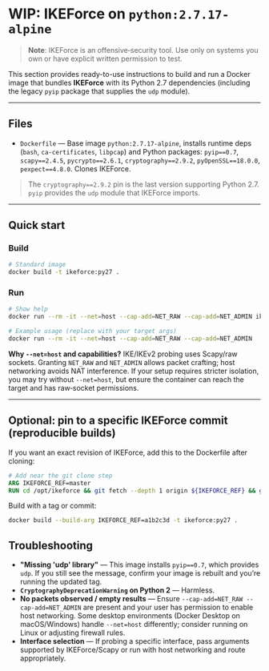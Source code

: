 # **WIP**: IKEForce on `python:2.7.17-alpine`

> **Note**: IKEForce is an offensive‑security tool. Use only on systems you own or have explicit written permission to test.

This section provides ready-to-use instructions to build and run a Docker image that bundles **IKEForce** with its Python 2.7 dependencies (including the legacy `pyip` package that supplies the `udp` module).

---

## Files

- `Dockerfile` — Base image `python:2.7.17-alpine`, installs runtime deps (`bash`, `ca-certificates`, `libpcap`) and Python packages: `pyip==0.7`, `scapy==2.4.5`, `pycrypto==2.6.1`, `cryptography==2.9.2`, `pyOpenSSL==18.0.0`, `pexpect==4.8.0`. Clones IKEForce.

> The `cryptography==2.9.2` pin is the last version supporting Python 2.7. `pyip` provides the `udp` module that IKEForce imports.

---

## Quick start

### Build
```bash
# Standard image
docker build -t ikeforce:py27 .
```

### Run
```bash
# Show help
docker run --rm -it --net=host --cap-add=NET_RAW --cap-add=NET_ADMIN ikeforce:py27 -h

# Example usage (replace with your target args)
docker run --rm -it --net=host --cap-add=NET_RAW --cap-add=NET_ADMIN   ikeforce:py27 --host 192.0.2.10 --trans 1 --mode aggressive
```

**Why `--net=host` and capabilities?** IKE/IKEv2 probing uses Scapy/raw sockets. Granting `NET_RAW` and `NET_ADMIN` allows packet crafting; host networking avoids NAT interference. If your setup requires stricter isolation, you may try without `--net=host`, but ensure the container can reach the target and has raw‑socket permissions.

---

## Optional: pin to a specific IKEForce commit (reproducible builds)

If you want an exact revision of IKEForce, add this to the Dockerfile after cloning:

```dockerfile
# Add near the git clone step
ARG IKEFORCE_REF=master
RUN cd /opt/ikeforce && git fetch --depth 1 origin ${IKEFORCE_REF} && git checkout -qf ${IKEFORCE_REF}
```

Build with a tag or commit:
```bash
docker build --build-arg IKEFORCE_REF=a1b2c3d -t ikeforce:py27 .
```

## Troubleshooting

- **"Missing 'udp' library"** — This image installs `pyip==0.7`, which provides `udp`. If you still see the message, confirm your image is rebuilt and you’re running the updated tag.
- **`CryptographyDeprecationWarning` on Python 2** — Harmless.
- **No packets observed / empty results** — Ensure `--cap-add=NET_RAW --cap-add=NET_ADMIN` are present and your user has permission to enable host networking. Some desktop environments (Docker Desktop on macOS/Windows) handle `--net=host` differently; consider running on Linux or adjusting firewall rules.
- **Interface selection** — If probing a specific interface, pass arguments supported by IKEForce/Scapy or run with host networking and route appropriately.
